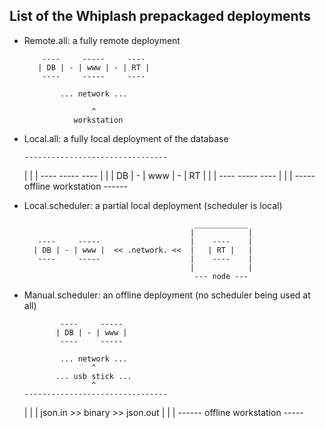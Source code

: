 List of the Whiplash prepackaged deployments
--------------------------------------------

- Remote.all: a fully remote deployment

          ----     -----     ----
         | DB | - | www | - | RT |
          ----     -----     ----
       
              ... network ...
       
                     ^
                 workstation

- Local.all: a fully local deployment of the database

      --------------------------------
     |                                |
     |     ----     -----     ----    |
     |    | DB | - | www | - | RT |   |
     |     ----     -----     ----    |
     |                                |
      ----- offline workstation ------


- Local.scheduler: a partial local deployment (scheduler is local)

                                            ____________
                                           |            |
         ----     -----                    |    ----    |
        | DB | - | www |  << .network. <<  |   | RT |   |
         ----     -----                    |    ----    |
                                           |            |
                                            --- node --- 


- Manual.scheduler: an offline deployment (no scheduler being used at all)

              ----     ----- 
             | DB | - | www |
              ----     ----- 

              ... network ...
                     ^
             ... usb stick ...
                     ^
      --------------------------------
     |                                |
     |  json.in >> binary >> json.out |
     |                                |
      ------ offline workstation -----


